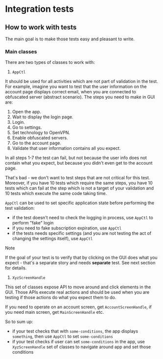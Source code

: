 # Integration tests

## How to work with tests

The main goal is to make those tests easy and pleasant to write.

### Main classes

There are two types of classes to work with:

1. `AppCtl`

It should be used for all activities which are not part of validation in the
test. For example, imagine you want to test that the user information on the
account page displays correct email, when you are connected to obfuscated server
(abstract scenario).
The steps you need to make in GUI are:

1. Open the app.
2. Wait to display the login page.
3. Login.
4. Go to settings.
5. Set technology to OpenVPN.
6. Enable obfuscated servers.
7. Go to the account page.
8. Validate that user information contains all you expect.

In all steps 1-7 the test can fail, but not because the user info does not
contain what you expect, but because you didn't even get to the account page.

That's bad - we don't want to test steps that are not critical for this test.
Moreover, if you have 10 tests which require the same steps, you have 10 tests
which can fail at the step which is not a target of your validation and 10
tests which execute the same code taking time.

`AppCtl` can be used to set specific application state before performing
the test validation:

- if the test doesn't need to check the logging in process, use `AppCtl` to
  perform "fake" login
- if you need to fake subscription expiration, use `AppCtl`
- if the tests needs specific settings (and you are not testing the act of
  changing the settings itself), use `AppCtl`

> [!NOTE]
> If the goal of your test is to verify that by clicking on the GUI does what
> you expect - that's a separate story and needs **separate** test. See next
> section for details.

1. `XyzScreenHandle`

This set of classes expose API to move around and click elements in the GUI.
Those APIs execute real actions and should be used when you are testing if those
actions do what you expect them to do.

If you need to operate on an account screen, get `AccountScreenHandle`, if you need
main screen, get `MainScreenHandle` etc.

So to sum up:

- if your test checks that with `some-conditions`, the app displays `something`,
  then use `AppCtl` to set `some-conditions`
- if your test checks if user can set `some-conditions` in the app, use
  `XyzScreenHandle` set of classes to navigate around app and set those
  conditions
